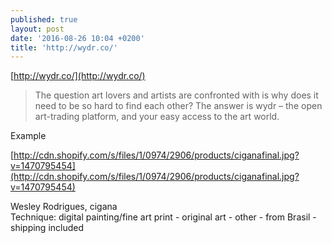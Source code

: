 ```yaml
---
published: true
layout: post
date: '2016-08-26 10:04 +0200'
title: 'http://wydr.co/'
---
```

[http://wydr.co/](http://wydr.co/)

> The question art lovers and artists are confronted with is why does it need to be so hard to find each other? The answer is wydr – the open art-trading platform, and your easy access to the art world.

Example

[http://cdn.shopify.com/s/files/1/0974/2906/products/ciganafinal.jpg?v=1470795454](http://cdn.shopify.com/s/files/1/0974/2906/products/ciganafinal.jpg?v=1470795454)

Wesley Rodrigues, cigana  
Technique: digital painting/fine art print - original art - other - from Brasil - shipping included
